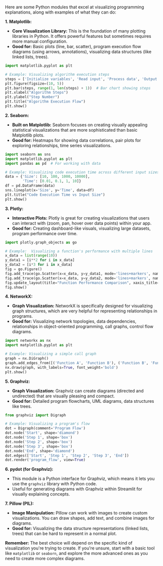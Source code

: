 Here are some Python modules that excel at visualizing programming explanations, along with examples of what they can do:

**1. Matplotlib:**

   - **Core Visualization Library:** This is the foundation of many plotting libraries in Python. It offers powerful features but sometimes requires more manual configuration. 
   - **Good for:** Basic plots (line, bar, scatter), program execution flow diagrams (using arrows, annotations),  visualizing data structures (like linked lists, trees).

   ```python
   import matplotlib.pyplot as plt

   # Example: Visualizing algorithm execution steps
   steps = ['Initialize variables', 'Read input', 'Process data', 'Output results']
   plt.figure(figsize=(10, 5))
   plt.bar(steps, range(1, len(steps) + 1))  # Bar chart showing steps
   plt.xlabel("Algorithm Steps")
   plt.ylabel("Step Number")
   plt.title("Algorithm Execution Flow")
   plt.show()
   ```

**2. Seaborn:**

   - **Built on Matplotlib:** Seaborn focuses on creating visually appealing statistical visualizations that are more sophisticated than basic Matplotlib plots. 
   - **Good for:** Heatmaps for showing data correlations, pair plots for exploring relationships, time series visualizations.

   ```python
   import seaborn as sns
   import matplotlib.pyplot as plt
   import pandas as pd  # For working with data

   # Example: Visualizing code execution time across different input sizes
   data = {'Size': [10, 100, 1000, 10000], 
           'Time': [0.01, 0.1, 1, 10]}
   df = pd.DataFrame(data)
   sns.lineplot(x='Size', y='Time', data=df)
   plt.title("Code Execution Time vs Input Size")
   plt.show() 
   ```

**3. Plotly:**

   - **Interactive Plots:** Plotly is great for creating visualizations that users can interact with (zoom, pan, hover over data points) within your app. 
   - **Good for:**  Creating dashboard-like visuals,  visualizing large datasets,  program performance over time.

   ```python
   import plotly.graph_objects as go

   # Example:  Visualizing a function's performance with multiple lines
   x_data = list(range(10))
   y_data1 = [i**2 for i in x_data]
   y_data2 = [i*3 for i in x_data]
   fig = go.Figure()
   fig.add_trace(go.Scatter(x=x_data, y=y_data1, mode='lines+markers', name='Function 1'))
   fig.add_trace(go.Scatter(x=x_data, y=y_data2, mode='lines+markers', name='Function 2'))
   fig.update_layout(title="Function Performance Comparison", xaxis_title="Input Value", yaxis_title="Output")
   fig.show()
   ```

**4. NetworkX:**

   - **Graph Visualization:** NetworkX is specifically designed for visualizing graph structures, which are very helpful for representing relationships in programs. 
   - **Good for:**  Visualizing network topologies, data dependencies,  relationships in object-oriented programming, call graphs, control flow diagrams.

   ```python
   import networkx as nx
   import matplotlib.pyplot as plt

   # Example: Visualizing a simple call graph
   graph = nx.DiGraph()
   graph.add_edges_from([('Function A', 'Function B'), ('Function B', 'Function C'), ('Function A', 'Function C')])
   nx.draw(graph, with_labels=True, font_weight='bold')
   plt.show() 
   ```

**5. Graphviz:**

   - **Graph Visualization:** Graphviz can create diagrams (directed and undirected) that are visually pleasing and compact. 
   - **Good for:**  Detailed program flowcharts, UML diagrams, data structures like trees.

   ```python
   from graphviz import Digraph

   # Example: Visualizing a program's flow
   dot = Digraph(comment='Program Flow')
   dot.node('Start', shape='diamond')
   dot.node('Step 1', shape='box')
   dot.node('Step 2', shape='box')
   dot.node('Step 3', shape='box')
   dot.node('End', shape='diamond')
   dot.edges(['Start', 'Step 1', 'Step 2', 'Step 3', 'End'])
   dot.render('program_flow', view=True) 
   ```

**6. pydot (for Graphviz):** 

   - This module is a Python interface for Graphviz, which means it lets you use the `graphviz` library with Python code. 
   - Useful for generating diagrams with Graphviz within Streamlit for visually explaining concepts.

**7. Pillow (PIL):**

   - **Image Manipulation:** Pillow can work with images to create custom visualizations. You can draw shapes, add text, and combine images for diagrams. 
   - **Good for:**  Visualizing the data structure representations (linked lists, trees) that can be hard to represent in a normal plot.

**Remember:** The best choice will depend on the specific kind of visualization you're trying to create. If you're unsure, start with a basic tool like `matplotlib` or `seaborn`, and explore the more advanced ones as you need to create more complex diagrams.  

